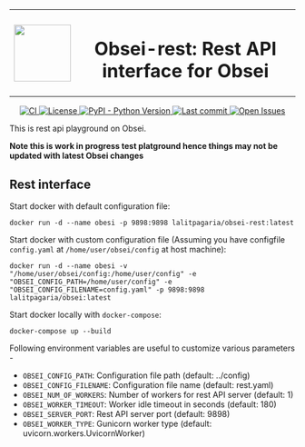 <p align="center">
    <table style="border-collapse: collapse; border: none;">
        <tr style="border-collapse: collapse; border: none;">
            <th style="border-collapse: collapse; border: none;">
                <img src="https://raw.githubusercontent.com/lalitpagaria/obsei/master/images/logos/obsei_200x200.png" width="100" height="100" />
            </th>
            <th style="border-collapse: collapse; border: none;">
                <h1>Obsei-rest: Rest API interface for Obsei</h1>
            </th>
        </tr>
    </table>
</p>


<p align="center">
    <a href="https://github.com/lalitpagaria/obsei-rest/actions">
        <img alt="CI" src="https://github.com/lalitpagaria/obsei-rest/workflows/CI/badge.svg?branch=master">
    </a>
    <a href="https://github.com/lalitpagaria/obsei-rest/blob/master/LICENSE">
        <img alt="License" src="https://img.shields.io/github/license/lalitpagaria/obsei-rest?color=blue">
    </a>
    <a href="https://pypi.org/project/obsei">
        <img src="https://img.shields.io/pypi/pyversions/obsei" alt="PyPI - Python Version" />
    </a>
    <a href="https://github.com/lalitpagaria/obsei-rest/commits/master">
        <img alt="Last commit" src="https://img.shields.io/github/last-commit/lalitpagaria/obsei-rest">
    </a>
    <a href="https://github.com/lalitpagaria/obsei-rest/issues">
        <img alt="Open Issues" src="https://img.shields.io/github/issues/lalitpagaria/obsei-rest">
    </a>
</p>

This is rest api playground on Obsei. 

**Note this is work in progress test platground hence things may not be updated with latest Obsei changes**

## Rest interface
Start docker with default configuration file:
```shell
docker run -d --name obesi -p 9898:9898 lalitpagaria/obsei-rest:latest
```
Start docker with custom configuration file (Assuming you have configfile `config.yaml` at `/home/user/obsei/config` at host machine):
```shell
docker run -d --name obesi -v "/home/user/obsei/config:/home/user/config" -e "OBSEI_CONFIG_PATH=/home/user/config" -e "OBSEI_CONFIG_FILENAME=config.yaml" -p 9898:9898 lalitpagaria/obsei:latest
```
Start docker locally with `docker-compose`:
```shell
docker-compose up --build
```
Following environment variables are useful to customize various parameters -
- `OBSEI_CONFIG_PATH`: Configuration file path (default: ../config)
- `OBSEI_CONFIG_FILENAME`: Configuration file name (default: rest.yaml)
- `OBSEI_NUM_OF_WORKERS`: Number of workers for rest API server (default: 1)
- `OBSEI_WORKER_TIMEOUT`: Worker idle timeout in seconds (default: 180)
- `OBSEI_SERVER_PORT`: Rest API server port (default: 9898)
- `OBSEI_WORKER_TYPE`: Gunicorn worker type (default: uvicorn.workers.UvicornWorker)
